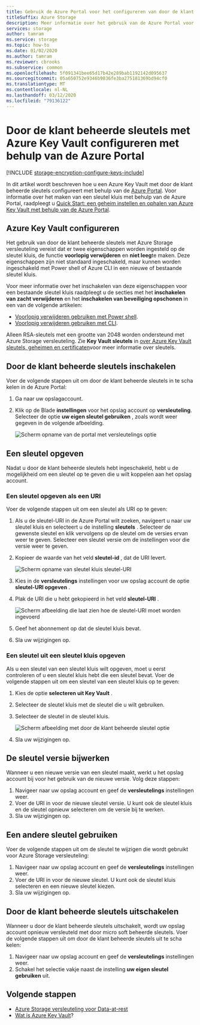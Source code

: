 ```yaml
---
title: Gebruik de Azure Portal voor het configureren van door de klant beheerde sleutels
titleSuffix: Azure Storage
description: Meer informatie over het gebruik van de Azure Portal voor het configureren van door de klant beheerde sleutels met Azure Key Vault voor Azure Storage versleuteling. Door de klant beheerde sleutels bieden u de mogelijkheid om toegangs beheer te maken, te draaien, uit te scha kelen en in te trekken.
services: storage
author: tamram
ms.service: storage
ms.topic: how-to
ms.date: 01/02/2020
ms.author: tamram
ms.reviewer: cbrooks
ms.subservice: common
ms.openlocfilehash: 5f091341bee65d17b42e289bab1192142d095637
ms.sourcegitcommit: 05a650752e9346b9836fe3ba275181369bd94cf0
ms.translationtype: MT
ms.contentlocale: nl-NL
ms.lasthandoff: 03/12/2020
ms.locfileid: "79136122"
---
```

# <a name="configure-customer-managed-keys-with-azure-key-vault-by-using-the-azure-portal"></a>Door de klant beheerde sleutels met Azure Key Vault configureren met behulp van de Azure Portal

[!INCLUDE [storage-encryption-configure-keys-include](../../../includes/storage-encryption-configure-keys-include.md)]

In dit artikel wordt beschreven hoe u een Azure Key Vault met door de klant beheerde sleutels configureert met behulp van de [Azure Portal](https://portal.azure.com/). Voor informatie over het maken van een sleutel kluis met behulp van de Azure Portal, raadpleegt u [Quick Start: een geheim instellen en ophalen van Azure Key Vault met behulp van de Azure Portal](../../key-vault/quick-create-portal.md).

## <a name="configure-azure-key-vault"></a>Azure Key Vault configureren

Het gebruik van door de klant beheerde sleutels met Azure Storage versleuteling vereist dat er twee eigenschappen worden ingesteld op de sleutel kluis, de functie **voorlopig verwijderen** en **niet leeg**te maken. Deze eigenschappen zijn niet standaard ingeschakeld, maar kunnen worden ingeschakeld met Power shell of Azure CLI in een nieuwe of bestaande sleutel kluis.

Voor meer informatie over het inschakelen van deze eigenschappen voor een bestaande sleutel kluis raadpleegt u de secties met het **inschakelen van zacht verwijderen** en het **inschakelen van beveiliging opschonen** in een van de volgende artikelen:

- [Voorlopig verwijderen gebruiken met Power shell](../../key-vault/key-vault-soft-delete-powershell.md).
- [Voorlopig verwijderen gebruiken met CLI](../../key-vault/key-vault-soft-delete-cli.md).

Alleen RSA-sleutels met een grootte van 2048 worden ondersteund met Azure Storage versleuteling. Zie **Key Vault sleutels** in [over Azure Key Vault sleutels, geheimen en certificaten](../../key-vault/about-keys-secrets-and-certificates.md#key-vault-keys)voor meer informatie over sleutels.

## <a name="enable-customer-managed-keys"></a>Door de klant beheerde sleutels inschakelen

Voer de volgende stappen uit om door de klant beheerde sleutels in te scha kelen in de Azure Portal:

1. Ga naar uw opslagaccount.
1. Klik op de Blade **instellingen** voor het opslag account op **versleuteling**. Selecteer de optie **uw eigen sleutel gebruiken** , zoals wordt weer gegeven in de volgende afbeelding.

    ![Scherm opname van de portal met versleutelings optie](./media/storage-encryption-keys-portal/ssecmk1.png)

## <a name="specify-a-key"></a>Een sleutel opgeven

Nadat u door de klant beheerde sleutels hebt ingeschakeld, hebt u de mogelijkheid om een sleutel op te geven die u wilt koppelen aan het opslag account.

### <a name="specify-a-key-as-a-uri"></a>Een sleutel opgeven als een URI

Voer de volgende stappen uit om een sleutel als URI op te geven:

1. Als u de sleutel-URI in de Azure Portal wilt zoeken, navigeert u naar uw sleutel kluis en selecteert u de instelling **sleutels** . Selecteer de gewenste sleutel en klik vervolgens op de sleutel om de versies ervan weer te geven. Selecteer een sleutel versie om de instellingen voor die versie weer te geven.
1. Kopieer de waarde van het veld **sleutel-id** , dat de URI levert.

    ![Scherm opname van sleutel kluis sleutel-URI](media/storage-encryption-keys-portal/key-uri-portal.png)

1. Kies in de **versleutelings** instellingen voor uw opslag account de optie **sleutel-URI opgeven** .
1. Plak de URI die u hebt gekopieerd in het veld **sleutel-URI** .

   ![Scherm afbeelding die laat zien hoe de sleutel-URI moet worden ingevoerd](./media/storage-encryption-keys-portal/ssecmk2.png)

1. Geef het abonnement op dat de sleutel kluis bevat.
1. Sla uw wijzigingen op.

### <a name="specify-a-key-from-a-key-vault"></a>Een sleutel uit een sleutel kluis opgeven

Als u een sleutel van een sleutel kluis wilt opgeven, moet u eerst controleren of u een sleutel kluis hebt die een sleutel bevat. Voer de volgende stappen uit om een sleutel van een sleutel kluis op te geven:

1. Kies de optie **selecteren uit Key Vault** .
2. Selecteer de sleutel kluis met de sleutel die u wilt gebruiken.
3. Selecteer de sleutel in de sleutel kluis.

   ![Scherm afbeelding met door de klant beheerde sleutel optie](./media/storage-encryption-keys-portal/ssecmk3.png)

1. Sla uw wijzigingen op.

## <a name="update-the-key-version"></a>De sleutel versie bijwerken

Wanneer u een nieuwe versie van een sleutel maakt, werkt u het opslag account bij voor het gebruik van de nieuwe versie. Volg deze stappen:

1. Navigeer naar uw opslag account en geef de **versleutelings** instellingen weer.
1. Voer de URI in voor de nieuwe sleutel versie. U kunt ook de sleutel kluis en de sleutel opnieuw selecteren om de versie bij te werken.
1. Sla uw wijzigingen op.

## <a name="use-a-different-key"></a>Een andere sleutel gebruiken

Voer de volgende stappen uit om de sleutel te wijzigen die wordt gebruikt voor Azure Storage versleuteling:

1. Navigeer naar uw opslag account en geef de **versleutelings** instellingen weer.
1. Voer de URI in voor de nieuwe sleutel. U kunt ook de sleutel kluis selecteren en een nieuwe sleutel kiezen.
1. Sla uw wijzigingen op.

## <a name="disable-customer-managed-keys"></a>Door de klant beheerde sleutels uitschakelen

Wanneer u door de klant beheerde sleutels uitschakelt, wordt uw opslag account opnieuw versleuteld met door micro soft beheerde sleutels. Voer de volgende stappen uit om door de klant beheerde sleutels uit te scha kelen:

1. Navigeer naar uw opslag account en geef de **versleutelings** instellingen weer.
1. Schakel het selectie vakje naast de instelling **uw eigen sleutel gebruiken** uit.

## <a name="next-steps"></a>Volgende stappen

- [Azure Storage versleuteling voor Data-at-rest](storage-service-encryption.md)
- [Wat is Azure Key Vault](https://docs.microsoft.com/azure/key-vault/key-vault-overview)?
